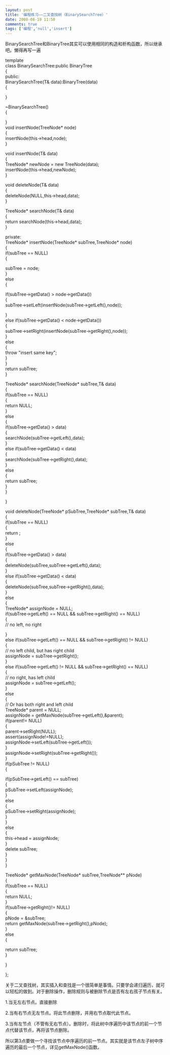 ```yaml
---
layout: post
title: '编程练习——二叉查找树（BinarySearchTree）'
date: 2008-08-19 11:50
comments: true
tags: ['编程','null','insert']
---
```


BinarySearchTree和BinaryTree其实可以使用相同的构造和析构函数，所以继承吧。懒得再写一遍

template<class T>  
class BinarySearchTree:public BinaryTree<T>  
{  
public:  
BinarySearchTree(T& data):BinaryTree<T>(data)  
{  
  
}

~BinarySearchTree()  
{  
  
}  
void insertNode(TreeNode<T>* node)  
{  
insertNode(this->head,node);  
}

void insertNode(T& data)  
{  
TreeNode<T>* newNode = new TreeNode<T>(data);  
insertNode(this->head,newNode);  
}

void deleteNode(T& data)  
{  
deleteNode(NULL,this->head,data);  
}

TreeNode<T>* searchNode(T& data)  
{  
return searchNode(this->head,data);  
}

private:  
TreeNode<T>* insertNode(TreeNode<T>* subTree,TreeNode<T>* node)  
{  
if(subTree == NULL)  
{

subTree = node;  
}  
else  
{  
  
if(subTree->getData() > node->getData())  
{  
subTree->setLeft(insertNode(subTree->getLeft(),node));  
  
}  
else if(subTree->getData() < node->getData())  
{  
subTree->setRight(insertNode(subTree->getRight(),node));  
}  
else  
{  
throw "insert same key";  
}  
}  
return subTree;  
}

TreeNode<T>* searchNode(TreeNode<T>* subTree,T& data)  
{  
if(subTree == NULL)  
{  
return NULL;  
}  
else  
{  
if(subTree->getData() > data)  
{  
searchNode(subTree->getLeft(),data);  
}  
else if(subTree->getData() < data)  
{  
searchNode(subTree->getRight(),data);  
}  
else  
{  
return subTree;  
}  
}

}

void deleteNode(TreeNode<T>* pSubTree,TreeNode<T>* subTree,T& data)  
{  
if(subTree == NULL)  
{  
return ;  
}  
else  
{  
if(subTree->getData() > data)  
{  
deleteNode(subTree,subTree->getLeft(),data);  
}  
else if(subTree->getData() < data)  
{  
deleteNode(subTree,subTree->getRight(),data);  
}  
else  
{  
TreeNode<T>* assignNode = NULL;  
if(subTree->getLeft() == NULL && subTree->getRight() == NULL)  
{  
// no left, no right  
  
}  
else if(subTree->getLeft() == NULL && subTree->getRight() != NULL)  
{  
// no left child, but has right child  
assignNode = subTree->getRight();  
}  
else if(subTree->getLeft() != NULL && subTree->getRight() == NULL)  
{  
// no right, has left child  
assignNode = subTree->getLeft();  
}  
else  
{  
// Or has both right and left child  
TreeNode<T>* parent = NULL;  
assignNode = getMaxNode(subTree->getLeft(),&parent);  
if(parent!= NULL)  
{  
parent->setRight(NULL);  
assert(assignNode!=NULL);  
assignNode->setLeft(subTree->getLeft());  
}  
assignNode->setRight(subTree->getRight());  
}  
if(pSubTree != NULL)  
{  
  
if(pSubTree->getLeft() == subTree)  
{  
pSubTree->setLeft(assignNode);  
}  
else  
{  
pSubTree->setRight(assignNode);  
}  
}  
else  
{  
this->head = assignNode;  
}  
delete subTree;  
}  
}  
}

TreeNode<T>* getMaxNode(TreeNode<T>* subTree,TreeNode<T>** pNode)  
{  
if(subTree == NULL)  
{  
return NULL;  
}  
if(subTree->getRight()!= NULL)  
{  
pNode = &subTree;  
return getMaxNode(subTree->getRight(),pNode);  
}  
else  
{  
  
return subTree;  
}  
  
}

};

关于二叉查找树，其实插入和查找是一个很简单是事情。只要学会递归遍历，就可以轻松的做到。对于删除操作，删除规则与被删除节点是否有左右孩子节点有关。

1.当无左右节点。直接删除

2.当有右节点无左节点。将此节点删除，并用右节点取代此节点。

3.当有左节点（不管有无右节点）。删除时，将此树中序遍历中该节点的前一个节点代替该节点，再将该节点删除。

所以第3点要做一个寻找该节点中序遍历的前一节点。其实就是该节点左子树中序遍历的最后一个节点，详见getMaxNode()函数。

